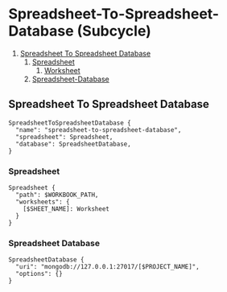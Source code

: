 # Spreadsheet-To-Spreadsheet-Database (Subcycle)
1. [Spreadsheet To Spreadsheet Database](#Spreadsheet-To-Spreadsheet-Database)
   1. [Spreadsheet](#Spreadsheet)
      1. [Worksheet](worksheet/index.md)
   2. [Spreadsheet-Database](#Spreadsheet-Database)

## Spreadsheet To Spreadsheet Database
```
SpreadsheetToSpreadsheetDatabase {
  "name": "spreadsheet-to-spreadsheet-database",
  "spreadsheet": Spreadsheet,
  "database": SpreadsheetDatabase,
}
```

### Spreadsheet
```
Spreadsheet {
  "path": $WORKBOOK_PATH,
  "worksheets": {
    [$SHEET_NAME]: Worksheet
  }
}
```

### Spreadsheet Database
```
SpreadsheetDatabase {
  "uri": "mongodb://127.0.0.1:27017/[$PROJECT_NAME]",
  "options": {}
}
```

